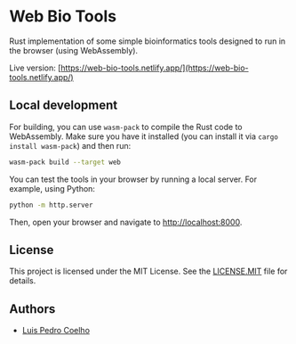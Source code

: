 # Web Bio Tools

Rust implementation of some simple bioinformatics tools designed to run in the browser (using WebAssembly).

Live version: [https://web-bio-tools.netlify.app/](https://web-bio-tools.netlify.app/)


## Local development

For building, you can use `wasm-pack` to compile the Rust code to WebAssembly.
Make sure you have it installed (you can install it via `cargo install
wasm-pack`) and then run:

```bash
wasm-pack build --target web
```

You can test the tools in your browser by running a local server. For example, using Python:

```bash
python -m http.server
```

Then, open your browser and navigate to
[http://localhost:8000](http://localhost:8000).


## License

This project is licensed under the MIT License. See the
[LICENSE.MIT](LICENSE.MIT) file for details.

## Authors

- [Luis Pedro Coelho](https://luispedro.org/)

